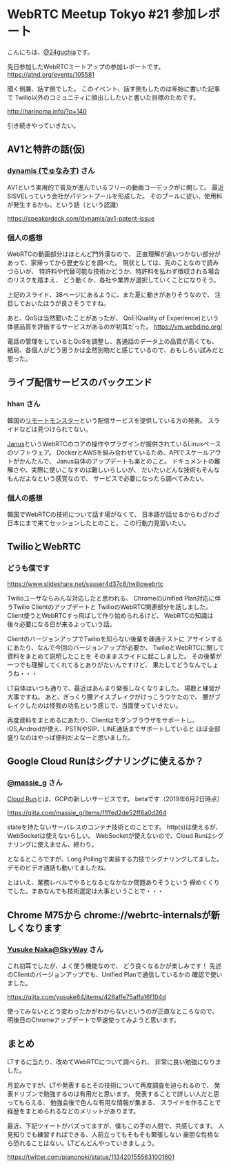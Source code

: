 # WebRTC Meetup Tokyo #21 参加レポート

こんにちは、[@24guchia](https://twitter.com/24guchia)です。

先日参加したWebRTCミートアップの参加レポートです。
https://atnd.org/events/105581

聞く側兼、話す側でした。
このイベント、話す側もしたのは年始に書いた記事で
Twilio以外のコミュニティに顔出ししたいと書いた目標のためです。

http://harinoma.info/?p=140

引き続きやっていきたい。

## AV1と特許の話(仮)

### [dynamis (でゅなみす)](https://twitter.com/dynamitter) さん

AV1という実用的で普及が進んでいるフリーの動画コーデックがに関して。
最近SISVELっていう会社がパテントプールを形成した。
そのプールに従い、使用料が発生するかも。という話（という認識）

https://speakerdeck.com/dynamis/av1-patent-issue

### 個人の感想

WebRTCの動画部分はほとんど門外漢なので、
正直理解が追いつかない部分があって、家帰ってから歴史などを調べた。
現状としては、先のことなので読みづらいが、
特許料や代替可能な技術かどうか、特許料を払わず徴収される場合のリスクを踏まえ、
どう動くか、各社や業界が選択していくことになりそう。

上記のスライド、38ページにあるように、また夏に動きがありそうなので、
注目しておいたほうが良さそうですね。

あと、QoSは当然聞いたことがあったが、
QoE(Quality of Experience)という体感品質を評価するサービスがあるのが初耳だった。
https://vm.webdino.org/

電話の管理をしているとQoSを調整し、各通話のデータ上の品質が高くても、
結局、各個人がどう思うかは全然別物だと感じているので、おもしろい試みだと思った。

## ライブ配信サービスのバックエンド

### hhan さん

韓国の[リモートモンスター](https://www.remotemonster.com/)という配信サービスを提供している方の発表。
スライドなどは見つけられてない。

[Janus](https://janus.conf.meetecho.com/index.html)というWebRTCのコアの操作やプラグインが提供されているLinuxベースのソフトウェア。
DockerとAWSを組み合わせているため、APIでスケールアウトがかんたんで、
Janus自体のアップデートも楽とのこと。
ドキュメントの難解さや、実際に使いこなすのは難しいらしいが、
だいたいどんな技術もそんなもんだよなという感覚なので、
サービスで必要になったら調べてみたい。

### 個人の感想

韓国でWebRTCの技術について話す場がなくて、
日本語が話せるからわざわざ日本にまで来てセッションしたとのこと。
この行動力見習いたい。

## TwilioとWebRTC

### どうも僕です

https://www.slideshare.net/ssuser4d37c8/twiliowebrtc

Twilioユーザならみんな対応したと思われる、
ChromeのUnified Plan対応に伴うTwilio Clientのアップデートと
TwilioのWebRTC関連部分を話しました。
Client使うとWebRTCすっ飛ばして作り始められるけど、
WebRTCの知識は後々必要になる日が来るよっていう話。

ClientのバージョンアップでTwilioを知らない後輩を疎通テストに
アサインするにあたり、なんで今回のバージョンアップが必要か、
TwilioとWebRTCに関して資料をまとめて説明したことを
そのままスライドに起こしました。
その後輩が一つでも理解してくれてるとありがたいんですけど、
果たしてどうなんでしょうね・・・

LT自体はいつも通りで、最近はあんまり緊張しなくなりました。
場数と練習が大事ですね。
あと、ぎっくり腰アイスブレイクがけっこうウケたので、
腰がブレイクしたのは怪我の功名という感じで、当面使っていきたい。

再度資料をまとめるにあたり、Clientはモダンブラウザをサポートし、
iOS,Androidが使え、PSTNやSIP、LINE通話までサポートしていると
ほぼ全部盛りなのはやっぱ便利だよなーと思いました。

## Google Cloud Runはシグナリングに使えるか？

### [@massie_g](https://twitter.com/massie_g) さん

[Cloud Run](https://cloud.google.com/run/)とは、GCPの新しいサービスです。
betaです（2019年6月2日時点）

https://qiita.com/massie_g/items/f1ffed2de52ff6a0d264

stateを持たないサーバレスのコンテナ技術とのことです。
http(s)は使えるが、WebSocketは使えないらしい。
WebSocketが使えないので、Cloud Runはシグナリングに使えません、終わり。

となるところですが、Long Pollingで実装する力技でシグナリングしてました。
デモのビデオ通話も動いてましたね。

とはいえ、業務レベルでやるとなるとなかなか問題ありそうという
締めくくりでした。まあなんでも技術選定は大事ということで・・・

## Chrome M75から chrome://webrtc-internalsが新しくなります

### [Yusuke Naka@SkyWay](https://twitter.com/Tukimikage) さん

これ初耳でしたが、よく使う機能なので、
どう良くなるかが楽しみです！
先述のClientのバージョンアップでも、Unified Planで通信しているかの
確認で使いました。

https://qiita.com/yusuke84/items/428affe75affa16f104d

使ってみないとどう変わったかがわからないというのが正直なところなので、
明後日のChromeアップデートで早速使ってみようと思います。

## まとめ

LTするに当たり、改めてWebRTCについて調べられ、
非常に良い勉強になりました。

月並みですが、LTや発表するとその技術について再度調査を迫られるので、
発表ドリブンで勉強するのは有用だと思います。
発表することで詳しい人だと思ってもらえる、
勉強会後で色んな有用な情報が集まる、
スライドを作ることで経歴をまとめられるなどのメリットがあります。

最近、下記ツイートがバズってますが、僕もこの手の人間で、共感してます。
人見知りでも練習すればできる、人前立ってもそもそも緊張しない
豪胆な性格なら恐れることはない。LTどんどんやっていきましょう。

https://twitter.com/pianonoki/status/1134201555631001601